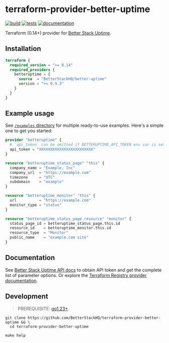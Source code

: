 # terraform-provider-better-uptime
[![build](https://github.com/BetterStackHQ/terraform-provider-better-uptime/actions/workflows/build.yml/badge.svg?branch=master)](https://github.com/BetterStackHQ/terraform-provider-better-uptime/actions/workflows/build.yml)
[![tests](https://github.com/BetterStackHQ/terraform-provider-better-uptime/actions/workflows/test.yml/badge.svg?branch=master)](https://github.com/BetterStackHQ/terraform-provider-better-uptime/actions/workflows/test.yml)
[![documentation](https://img.shields.io/badge/-documentation-blue)](https://registry.terraform.io/providers/BetterStackHQ/better-uptime/latest/docs)

Terraform (0.14+) provider for [Better Stack Uptime](https://uptime.betterstack.com/).

## Installation

```terraform
terraform {
  required_version = ">= 0.14"
  required_providers {
    betteruptime = {
      source  = "BetterStackHQ/better-uptime"
      version = ">= 0.9.3"
    }
  }
}
```

## Example usage

See [`/examples` directory](./examples) for multiple ready-to-use examples.
Here's a simple one to get you started:

```terraform
provider "betteruptime" {
  # `api_token` can be omitted if BETTERUPTIME_API_TOKEN env var is set.
  api_token = "XXXXXXXXXXXXXXXXXXXXXXXX"
}

resource "betteruptime_status_page" "this" {
  company_name = "Example, Inc"
  company_url  = "https://example.com"
  timezone     = "UTC"
  subdomain    = "example"
}

resource "betteruptime_monitor" "this" {
  url          = "https://example.com"
  monitor_type = "status"
}

resource "betteruptime_status_page_resource" "monitor" {
  status_page_id = betteruptime_status_page.this.id
  resource_id    = betteruptime_monitor.this.id
  resource_type  = "Monitor"
  public_name    = "example.com site"
}
```

## Documentation

See [Better Stack Uptime API docs](https://betterstack.com/docs/uptime/api/getting-started-with-uptime-api/) to obtain API token and get the complete list of parameter options.
Or explore the [Terraform Registry provider documentation](https://registry.terraform.io/providers/BetterStackHQ/better-uptime/latest/docs).

## Development

> PREREQUISITE: [go1.23+](https://golang.org/dl/).

```shell script
git clone https://github.com/BetterStackHQ/terraform-provider-better-uptime && \
  cd terraform-provider-better-uptime

make help
```
